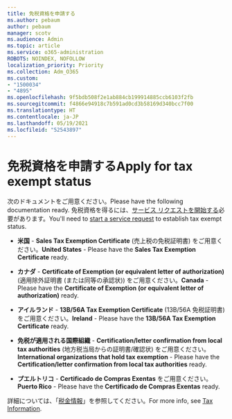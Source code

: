 ```yaml
---
title: 免税資格を申請する
ms.author: pebaum
author: pebaum
manager: scotv
ms.audience: Admin
ms.topic: article
ms.service: o365-administration
ROBOTS: NOINDEX, NOFOLLOW
localization_priority: Priority
ms.collection: Adm_O365
ms.custom:
- "1500034"
- "4895"
ms.openlocfilehash: 9f5bdb508f2e1ab884cb199914885ccb6103f2fb
ms.sourcegitcommit: f4866e94918c7b591ad0cd3b58169d340bcc7f00
ms.translationtype: HT
ms.contentlocale: ja-JP
ms.lasthandoff: 05/19/2021
ms.locfileid: "52543897"
---
```

# <a name="apply-for-tax-exempt-status"></a><span data-ttu-id="e4436-102">免税資格を申請する</span><span class="sxs-lookup"><span data-stu-id="e4436-102">Apply for tax exempt status</span></span>

<span data-ttu-id="e4436-103">次のドキュメントをご用意ください。</span><span class="sxs-lookup"><span data-stu-id="e4436-103">Please have the following documentation ready.</span></span> <span data-ttu-id="e4436-104">免税資格を得るには、[サービス リクエストを開始する](https://go.microsoft.com/fwlink/p/?linkid=518322)必要があります。</span><span class="sxs-lookup"><span data-stu-id="e4436-104">You'll need to [start a service request](https://go.microsoft.com/fwlink/p/?linkid=518322) to establish tax exempt status.</span></span>

- <span data-ttu-id="e4436-105">**米国** - **Sales Tax Exemption Certificate** (売上税の免税証明書) をご用意ください。</span><span class="sxs-lookup"><span data-stu-id="e4436-105">**United States** - Please have the **Sales Tax Exemption Certificate** ready.</span></span>

- <span data-ttu-id="e4436-106">**カナダ** - **Certificate of Exemption (or equivalent letter of authorization)** (適用除外証明書 (または同等の承認状)) をご用意ください。</span><span class="sxs-lookup"><span data-stu-id="e4436-106">**Canada** - Please have the **Certificate of Exemption (or equivalent letter of authorization)** ready.</span></span>

- <span data-ttu-id="e4436-107">**アイルランド** - **13B/56A Tax Exemption Certificate** (13B/56A 免税証明書) をご用意ください。</span><span class="sxs-lookup"><span data-stu-id="e4436-107">**Ireland** - Please have the **13B/56A Tax Exemption Certificate** ready.</span></span>

- <span data-ttu-id="e4436-108">**免税が適用される国際組織** - **Certification/letter confirmation from local tax authorities** (地方税当局からの証明書/確認状) をご用意ください。</span><span class="sxs-lookup"><span data-stu-id="e4436-108">**International organizations that hold tax exemption** - Please have the **Certification/letter confirmation from local tax authorities** ready.</span></span>

- <span data-ttu-id="e4436-109">**プエルトリコ** - **Certificado de Compras Exentas** をご用意ください。</span><span class="sxs-lookup"><span data-stu-id="e4436-109">**Puerto Rico** - Please have the **Certificado de Compras Exentas** ready.</span></span>

<span data-ttu-id="e4436-110">詳細については、「[税金情報](/microsoft-365/commerce/billing-and-payments/tax-information)」を参照してください。</span><span class="sxs-lookup"><span data-stu-id="e4436-110">For more info, see [Tax Information](/microsoft-365/commerce/billing-and-payments/tax-information).</span></span>
